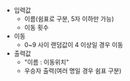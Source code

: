 - 입력값
  - 이름(쉼표로 구분, 5자 이하만 가능)
  - 이동 횟수
- 이동
  - 0~9 사이 랜덤값이 4 이상일 경우 이동
- 출력값
  - "이름 : 이동위치"
  - 우승자 출력(여러 명일 경우 쉼표 구분)
